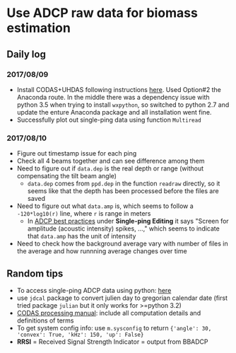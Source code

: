 # Use ADCP raw data for biomass estimation

## Daily log
### 2017/08/09
- Install CODAS+UHDAS following instructions [here](https://currents.soest.hawaii.edu/antarctic/gentoo_www/programs/adcp_doc/codas_setup/index.html). Used Option#2 the Anaconda route. In the middle there was a dependency issue with python 3.5 when trying to install `wxpython`, so switched to python 2.7 and update the enture Anaconda package and all installation went fine.
- Successfully plot out single-ping data using function `Multiread`

### 2017/08/10
* Figure out timestamp issue for each ping
* Check all 4 beams together and can see difference among them
* Need to figure out if `data.dep` is the real depth or range (without compensating the tilt beam angle)
	- `data.dep` comes from `ppd.dep` in the function `readraw` directly, so it seems like that the depth has been processed before the files are saved
* Need to figure out what `data.amp` is, which seems to follow a `-120*log10(r)` line, where `r` is range in meters
	- In [ADCP best practices](https://currents.soest.hawaii.edu/docs/doc/best_practices.html) under **Single-ping Editing** it says "Screen for amplitude (acoustic intensity) spikes, ...," which seems to indicate that `data.amp` has the unit of intensity
* Need to check how the background average vary with number of files in the average and how runnning average changes over time


## Random tips
* To access single-ping ADCP data using python: [here](https://currents.soest.hawaii.edu/antarctic/gentoo_www/programs/adcp_doc/adcp_access/DIRECT_ACCESS/Python/ADCPraw/index.html)
* use `jdcal` package to convert julien day to gregorian calendar date (first tried package `julian` but it only works for >=python 3.2)
* [CODAS processing manual](https://currents.soest.hawaii.edu/antarctic/gentoo_www/programs/adcp_doc/local_doc/manual.pdf): include all computation details and definitions of terms
* To get system config info: use `m.sysconfig` to return `{'angle': 30, 'convex': True, 'kHz': 150, 'up': False}`
* **RRSI** = Received Signal Strength Indicator = output from BBADCP
